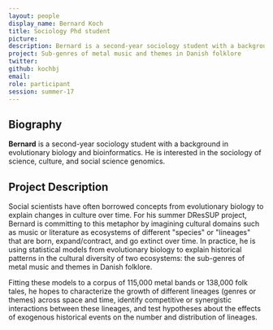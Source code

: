 ```yaml
---
layout: people
display_name: Bernard Koch
title: Sociology Phd student
picture:
description: Bernard is a second-year sociology student with a background in evolutionary biology and bioinformatics. He is interested in the sociology of science, culture, and social science genomics.
project: Sub-genres of metal music and themes in Danish folklore
twitter:
github: kochbj
email:
role: participant
session: summer-17
---
```


## Biography
**Bernard** is a second-year sociology student with a background in evolutionary biology and bioinformatics. He is interested in the sociology of science, culture, and social science genomics.

## Project Description
Social scientists have often borrowed concepts from evolutionary biology to explain changes in culture over time.  For his summer DResSUP project, Bernard is committing to this metaphor by imagining cultural domains such as music or literature as ecosystems of different "species" or "lineages" that are born, expand/contract, and go extinct over time. In practice, he is using statistical models from evolutionary biology to explain historical patterns in the cultural diversity of two ecosystems: the sub-genres of metal music and themes in Danish folklore.

Fitting these models to a corpus of 115,000 metal bands or 138,000 folk tales, he hopes to characterize the growth of different lineages (genres or themes) across space and time, identify competitive or synergistic interactions between these lineages, and test hypotheses about the effects of exogenous historical events on the number and distribution of lineages.
